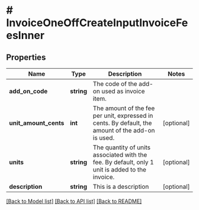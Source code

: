 # # InvoiceOneOffCreateInputInvoiceFeesInner

## Properties

Name | Type | Description | Notes
------------ | ------------- | ------------- | -------------
**add_on_code** | **string** | The code of the add-on used as invoice item. |
**unit_amount_cents** | **int** | The amount of the fee per unit, expressed in cents. By default, the amount of the add-on is used. | [optional]
**units** | **string** | The quantity of units associated with the fee. By default, only 1 unit is added to the invoice. | [optional]
**description** | **string** | This is a description | [optional]

[[Back to Model list]](../../README.md#models) [[Back to API list]](../../README.md#endpoints) [[Back to README]](../../README.md)
